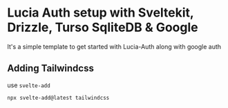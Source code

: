 # Lucia Auth setup with Sveltekit, Drizzle, Turso SqliteDB & Google

It's a simple template to get started with Lucia-Auth along with google auth

## Adding Tailwindcss

use `svelte-add`

```shell
npx svelte-add@latest tailwindcss
```
